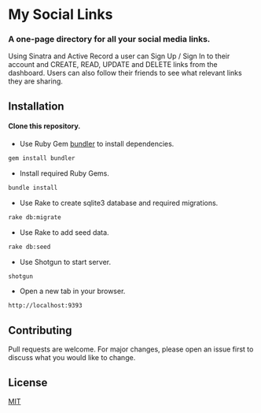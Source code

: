 # My Social Links
### A one-page directory for all your social media links.

Using Sinatra and Active Record a user can Sign Up / Sign In to their account and CREATE, READ, UPDATE and DELETE links from the dashboard.
Users can also follow their friends to see what relevant links they are sharing.

## Installation

#### Clone this repository.

- Use Ruby Gem [bundler](https://bundler.io/) to install dependencies.

``` bash
gem install bundler
```
- Install required Ruby Gems.
``` bash
bundle install
```

- Use Rake to create sqlite3 database and required migrations.

```bash
rake db:migrate
```

- Use Rake to add seed data.
```bash
rake db:seed
```

- Use Shotgun to start server. 

```bash
shotgun
```
- Open a new tab in your browser.

``` bash
http://localhost:9393
```

## Contributing
Pull requests are welcome. For major changes, please open an issue first to discuss what you would like to change.

## License
[MIT](https://github.com/yehudabortz/my-social-links/blob/main/LICENSE)